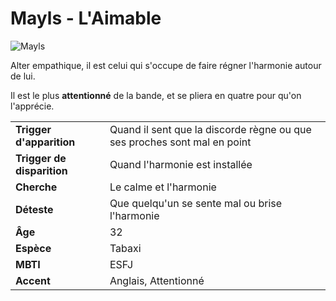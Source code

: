 # Mayls - L'Aimable
![Mayls](../.../_images/LAimable.png)

Alter empathique, il est celui qui s'occupe de faire régner l'harmonie autour de lui.

Il est le plus **attentionné** de la bande, et se pliera en quatre pour qu'on l'apprécie.

| | |
| - | - |
| **Trigger d'apparition** | Quand il sent que la discorde règne ou que ses proches sont mal en point |
| **Trigger de disparition** | Quand l'harmonie est installée |
| **Cherche** | Le calme et l'harmonie |
| **Déteste** | Que quelqu'un se sente mal ou brise l'harmonie |
| **Âge** | 32 |
| **Espèce** | Tabaxi |
| **MBTI** | ESFJ |
| **Accent** | Anglais, Attentionné |